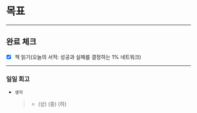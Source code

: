 # 목표

---

## 완료 체크

- [x] 책 읽기(오늘의 서적: 성공과 실패를 결정하는 1% 네트워크)

---

### 일일 회고

- `생각`
  > - (상) (중) (하)
